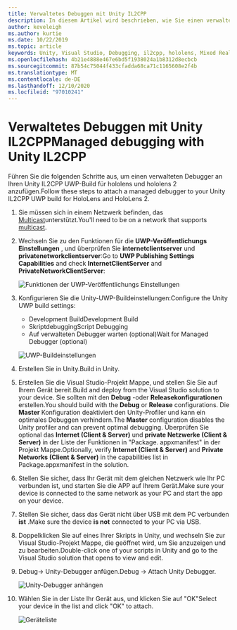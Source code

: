 ```yaml
---
title: Verwaltetes Debuggen mit Unity IL2CPP
description: In diesem Artikel wird beschrieben, wie Sie einen verwalteten Debugger in Ihrem Unity IL2CPP-UWP-Projekt ausführen.
author: keveleigh
ms.author: kurtie
ms.date: 10/22/2019
ms.topic: article
keywords: Unity, Visual Studio, Debugging, il2cpp, hololens, Mixed Reality-Headset, Windows Mixed Reality-Headset, Virtual Reality-Headset, UWP
ms.openlocfilehash: 4b21e4888e467e6bd5f1938024a1b8312d8ecbcb
ms.sourcegitcommit: 87b54c75044f433cfadda68ca71c1165608e2f4b
ms.translationtype: MT
ms.contentlocale: de-DE
ms.lasthandoff: 12/10/2020
ms.locfileid: "97010241"
---
```

# <a name="managed-debugging-with-unity-il2cpp"></a><span data-ttu-id="4944e-104">Verwaltetes Debuggen mit Unity IL2CPP</span><span class="sxs-lookup"><span data-stu-id="4944e-104">Managed debugging with Unity IL2CPP</span></span>

<span data-ttu-id="4944e-105">Führen Sie die folgenden Schritte aus, um einen verwalteten Debugger an Ihren Unity IL2CPP UWP-Build für hololens und hololens 2 anzufügen.</span><span class="sxs-lookup"><span data-stu-id="4944e-105">Follow these steps to attach a managed debugger to your Unity IL2CPP UWP build for HoloLens and HoloLens 2.</span></span>

1. <span data-ttu-id="4944e-106">Sie müssen sich in einem Netzwerk befinden, das [Multicast](https://en.wikipedia.org/wiki/Multicast)unterstützt.</span><span class="sxs-lookup"><span data-stu-id="4944e-106">You'll need to be on a network that supports [multicast](https://en.wikipedia.org/wiki/Multicast).</span></span>
2. <span data-ttu-id="4944e-107">Wechseln Sie zu den Funktionen für die **UWP-Veröffentlichungs Einstellungen** , und überprüfen Sie **internetclientserver** und **privatenetworkclientserver**:</span><span class="sxs-lookup"><span data-stu-id="4944e-107">Go to **UWP Publishing Settings Capabilities** and check **InternetClientServer** and **PrivateNetworkClientServer**:</span></span>

    ![Funktionen der UWP-Veröffentlichungs Einstellungen](images/il2cpp-debugging-capabilities.png)

3. <span data-ttu-id="4944e-109">Konfigurieren Sie die Unity-UWP-Buildeinstellungen:</span><span class="sxs-lookup"><span data-stu-id="4944e-109">Configure the Unity UWP build settings:</span></span>
    - <span data-ttu-id="4944e-110">Development Build</span><span class="sxs-lookup"><span data-stu-id="4944e-110">Development Build</span></span>
    - <span data-ttu-id="4944e-111">Skriptdebugging</span><span class="sxs-lookup"><span data-stu-id="4944e-111">Script Debugging</span></span>
    - <span data-ttu-id="4944e-112">Auf verwalteten Debugger warten (optional)</span><span class="sxs-lookup"><span data-stu-id="4944e-112">Wait for Managed Debugger (optional)</span></span>

    ![UWP-Buildeinstellungen](images/il2cpp-debugging-build.png)

4. <span data-ttu-id="4944e-114">Erstellen Sie in Unity.</span><span class="sxs-lookup"><span data-stu-id="4944e-114">Build in Unity.</span></span>
5. <span data-ttu-id="4944e-115">Erstellen Sie die Visual Studio-Projekt Mappe, und stellen Sie Sie auf Ihrem Gerät bereit.</span><span class="sxs-lookup"><span data-stu-id="4944e-115">Build and deploy from the Visual Studio solution to your device.</span></span> <span data-ttu-id="4944e-116">Sie sollten mit den **Debug** -oder **Releasekonfigurationen** erstellen.</span><span class="sxs-lookup"><span data-stu-id="4944e-116">You should build with the **Debug** or **Release** configurations.</span></span> <span data-ttu-id="4944e-117">Die **Master** Konfiguration deaktiviert den Unity-Profiler und kann ein optimales Debuggen verhindern.</span><span class="sxs-lookup"><span data-stu-id="4944e-117">The **Master** configuration disables the Unity profiler and can prevent optimal debugging.</span></span> <span data-ttu-id="4944e-118">Überprüfen Sie optional das **Internet (Client & Server)** und **private Netzwerke (Client & Server)** in der Liste der Funktionen in "Package. appxmanifest" in der Projekt Mappe.</span><span class="sxs-lookup"><span data-stu-id="4944e-118">Optionally, verify **Internet (Client & Server)** and **Private Networks (Client & Server)** in the capabilities list in Package.appxmanifest in the solution.</span></span>
6. <span data-ttu-id="4944e-119">Stellen Sie sicher, dass Ihr Gerät mit dem gleichen Netzwerk wie Ihr PC verbunden ist, und starten Sie die APP auf Ihrem Gerät.</span><span class="sxs-lookup"><span data-stu-id="4944e-119">Make sure your device is connected to the same network as your PC and start the app on your device.</span></span>
7. <span data-ttu-id="4944e-120">Stellen Sie sicher, dass das Gerät nicht über USB mit dem PC verbunden **ist** .</span><span class="sxs-lookup"><span data-stu-id="4944e-120">Make sure the device **is not** connected to your PC via USB.</span></span>
8. <span data-ttu-id="4944e-121">Doppelklicken Sie auf eines Ihrer Skripts in Unity, und wechseln Sie zur Visual Studio-Projekt Mappe, die geöffnet wird, um Sie anzuzeigen und zu bearbeiten.</span><span class="sxs-lookup"><span data-stu-id="4944e-121">Double-click one of your scripts in Unity and go to the Visual Studio solution that opens to view and edit.</span></span>
9. <span data-ttu-id="4944e-122">Debug-> Unity-Debugger anfügen.</span><span class="sxs-lookup"><span data-stu-id="4944e-122">Debug -> Attach Unity Debugger.</span></span>

    ![Unity-Debugger anhängen](images/il2cpp-debugging-attach.png)

10. <span data-ttu-id="4944e-124">Wählen Sie in der Liste Ihr Gerät aus, und klicken Sie auf "OK"</span><span class="sxs-lookup"><span data-stu-id="4944e-124">Select your device in the list and click "OK" to attach.</span></span>

    ![Geräteliste](images/il2cpp-debugging-machines.png)
